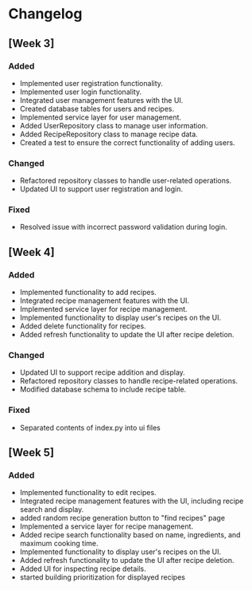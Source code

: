 
# Changelog

## [Week 3]

### Added
- Implemented user registration functionality.
- Implemented user login functionality.
- Integrated user management features with the UI.
- Created database tables for users and recipes.
- Implemented service layer for user management.
- Added UserRepository class to manage user information.
- Added RecipeRepository class to manage recipe data.
- Created a test to ensure the correct functionality of adding users.

### Changed
- Refactored repository classes to handle user-related operations.
- Updated UI to support user registration and login.

### Fixed
- Resolved issue with incorrect password validation during login.

## [Week 4]

### Added
- Implemented functionality to add recipes.
- Integrated recipe management features with the UI.
- Implemented service layer for recipe management.
- Implemented functionality to display user's recipes on the UI.
- Added delete functionality for recipes.
- Added refresh functionality to update the UI after recipe deletion.

### Changed
- Updated UI to support recipe addition and display.
- Refactored repository classes to handle recipe-related operations.
- Modified database schema to include recipe table.

### Fixed
- Separated contents of index.py into ui files

## [Week 5]

### Added
- Implemented functionality to edit recipes.
- Integrated recipe management features with the UI, including recipe search and display.
- added random recipe generation button to "find recipes" page
- Implemented a service layer for recipe management.
- Added recipe search functionality based on name, ingredients, and maximum cooking time.
- Implemented functionality to display user's recipes on the UI.
- Added refresh functionality to update the UI after recipe deletion.
- Added UI for inspecting recipe details.
- started building prioritization for displayed recipes




